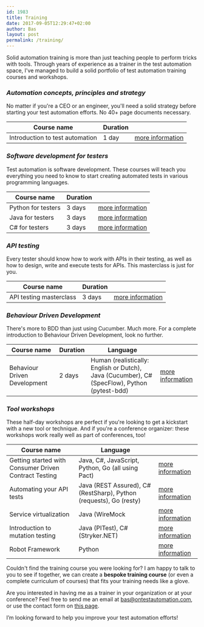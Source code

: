 ```yaml
---
id: 1983
title: Training
date: 2017-09-05T12:29:47+02:00
author: Bas
layout: post
permalink: /training/
---
```

Solid automation training is more than just teaching people to perform tricks with tools. Through years of experience as a trainer in the test automation space, I've managed to build a solid portfolio of test automation training courses and workshops.

### **_Automation concepts, principles and strategy_**

No matter if you're a CEO or an engineer, you'll need a solid strategy before starting your test automation efforts. No 40+ page documents necessary.

| Course name | Duration |    |
|-------------|----------|----|
| Introduction to test automation | 1 day | [more information](https://www.ontestautomation.com/training/introduction-to-test-automation/) |

### **_Software development for testers_**

Test automation is software development. These courses will teach you everything you need to know to start creating automated tests in various programming languages.

| Course name | Duration |    |
|-------------|----------|----|
| Python for testers | 3 days | [more information](https://www.ontestautomation.com/training/python-for-testers/) |
| Java for testers | 3 days | [more information](https://www.ontestautomation.com/training/java-for-testers/) |
| C# for testers | 3 days | [more information](https://www.ontestautomation.com/training/csharp-for-testers/) |

### _**API testing**_

Every tester should know how to work with APIs in their testing, as well as how to design, write and execute tests for APIs. This masterclass is just for you.

| Course name | Duration |    |
|-------------|----------|----|
| API testing masterclass | 3 days | [more information](http://www.ontestautomation.com/training/api-testing-masterclass/) |

### **_Behaviour Driven Development_**

There's more to BDD than just using Cucumber. Much more. For a complete introduction to Behaviour Driven Development, look no further.

| Course name | Duration | Language |   |
|-------------|----------|----------|---|
| Behaviour Driven Development | 2 days | Human (realistically: English or Dutch), Java (Cucumber), C# (SpecFlow), Python (pytest-bdd) | [more information](https://www.ontestautomation.com/training/behaviour-driven-development/) |


### _**Tool workshops**_

These half-day workshops are perfect if you're looking to get a kickstart with a new tool or technique. And if you're a conference organizer: these workshops work really well as part of conferences, too!

| Course name |  Language |   |
|-------------|----------|---|
| Getting started with Consumer Driven Contract Testing | Java, C#, JavaScript, Python, Go (all using Pact) | [more information](https://www.ontestautomation.com/training/getting-started-with-consumer-driven-contract-testing/) |
| Automating your API tests | Java (REST Assured), C# (RestSharp), Python (requests), Go (resty) | [more information](https://www.ontestautomation.com/training/automating-your-api-tests/) |
| Service virtualization | Java (WireMock | [more information](https://www.ontestautomation.com/training/service-virtualization-with-wiremock/) |
| Introduction to mutation testing | Java (PITest), C# (Stryker.NET) | [more information](https://www.ontestautomation.com/training/introduction-to-mutation-testing/) |
| Robot Framework | Python | [more information](https://www.ontestautomation.com/training/test-automation-with-robot-framework/) |

Couldn't find the training course you were looking for? I am happy to talk to you to see if together, we can create a **bespoke training course** (or even a complete curriculum of courses) that fits your training needs like a glove.

Are you interested in having me as a trainer in your organization or at your conference? Feel free to send me an email at bas@ontestautomation.com, or use the contact form on [this page](https://www.ontestautomation.com/contact/).

I’m looking forward to help you improve your test automation efforts!